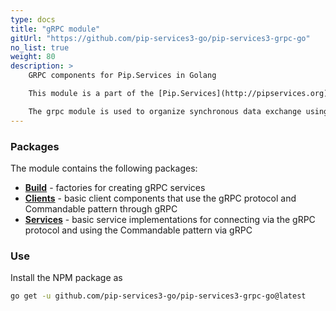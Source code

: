 ```yaml
---
type: docs
title: "gRPC module"
gitUrl: "https://github.com/pip-services3-go/pip-services3-grpc-go"
no_list: true
weight: 80
description: > 
    GRPC components for Pip.Services in Golang

    This module is a part of the [Pip.Services](http://pipservices.org) polyglot microservices toolkit.

    The grpc module is used to organize synchronous data exchange using calls through the gRPC protocol. It has implementations of both, the server and client parts.
---
```



### Packages

The module contains the following packages:

- [**Build**](build) - factories for creating gRPC services
- [**Clients**](clients) - basic client components that use the gRPC protocol and Commandable pattern through gRPC
- [**Services**](services) - basic service implementations for connecting via the gRPC protocol and using the Commandable pattern via gRPC


### Use

Install the NPM package as
```bash
go get -u github.com/pip-services3-go/pip-services3-grpc-go@latest
```
